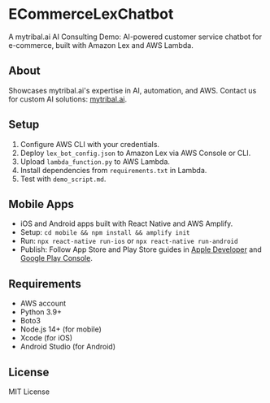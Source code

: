# ECommerceLexChatbot
A mytribal.ai AI Consulting Demo: AI-powered customer service chatbot for e-commerce, built with Amazon Lex and AWS Lambda.

## About
Showcases mytribal.ai's expertise in AI, automation, and AWS. Contact us for custom AI solutions: [mytribal.ai](https://mytribal.ai).

## Setup
1. Configure AWS CLI with your credentials.
2. Deploy `lex_bot_config.json` to Amazon Lex via AWS Console or CLI.
3. Upload `lambda_function.py` to AWS Lambda.
4. Install dependencies from `requirements.txt` in Lambda.
5. Test with `demo_script.md`.

## Mobile Apps
- iOS and Android apps built with React Native and AWS Amplify.
- Setup: `cd mobile && npm install && amplify init`
- Run: `npx react-native run-ios` or `npx react-native run-android`
- Publish: Follow App Store and Play Store guides in [Apple Developer](https://developer.apple.com) and [Google Play Console](https://play.google.com/console).

## Requirements
- AWS account
- Python 3.9+
- Boto3
- Node.js 14+ (for mobile)
- Xcode (for iOS)
- Android Studio (for Android)

## License
MIT License

